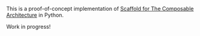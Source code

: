 This is a proof-of-concept implementation of [Scaffold for The Composable Architecture](../README.md) in Python.

Work in progress!


